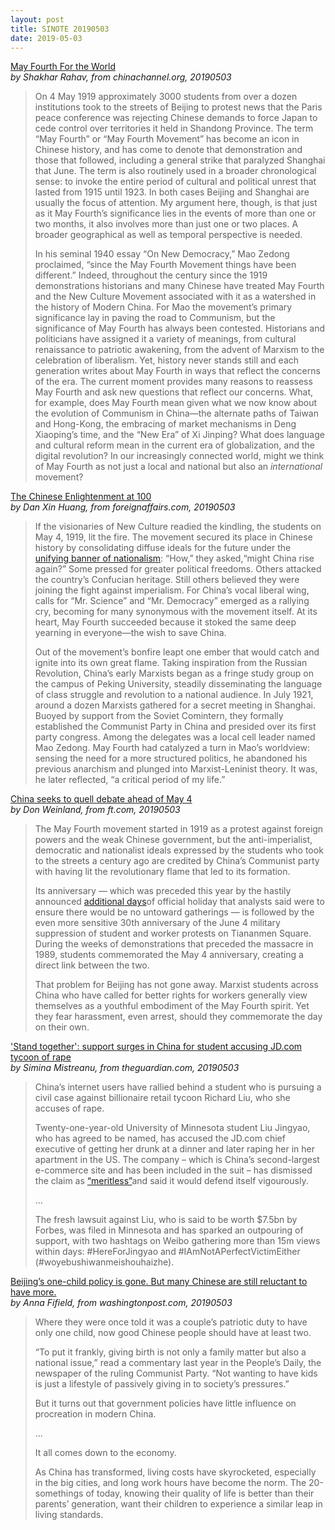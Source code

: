 ```yaml
---
layout: post
title: SINOTE 20190503
date: 2019-05-03
---
```


[May Fourth For the World](https://chinachannel.org/2019/05/03/global-may-4/) <br> *by Shakhar Rahav, from chinachannel.org, 20190503*

> On 4 May 1919 approximately 3000 students from over a dozen institutions took to the streets of Beijing to protest news that the Paris peace conference was rejecting Chinese demands to force Japan to cede control over territories it held in Shandong Province. The term “May Fourth” or “May Fourth Movement” has become an icon in Chinese history, and has come to denote that demonstration and those that followed, including a general strike that paralyzed Shanghai that June. The term is also routinely used in a broader chronological sense: to invoke the entire period of cultural and political unrest that lasted from 1915 until 1923. In both cases Beijing and Shanghai are usually the focus of attention.  My argument here, though, is that just as it May Fourth’s significance lies in the events of more than one or two months, it also involves more than just one or two places. A broader geographical as well as temporal perspective is needed. 
>
> In his seminal 1940 essay “On New Democracy,” Mao Zedong proclaimed, “since the May Fourth Movement things have been different.” Indeed, throughout the century since the 1919 demonstrations historians and many Chinese have treated May Fourth and the New Culture Movement associated with it as a watershed in the history of Modern China. For Mao the movement’s primary significance lay in paving the road to Communism, but the significance of May Fourth has always been contested. Historians and politicians have assigned it a variety of meanings, from cultural renaissance to patriotic awakening, from the advent of Marxism to the celebration of liberalism. Yet, history never stands still and each generation writes about May Fourth in ways that reflect the concerns of the era. The current moment provides many reasons to reassess May Fourth and ask new questions that reflect our concerns. What, for example, does May Fourth mean given what we now know about the evolution of Communism in China—the alternate paths of Taiwan and Hong-Kong, the embracing of market mechanisms in Deng Xiaoping’s time, and the “New Era” of Xi Jinping? What does language and cultural reform mean in the current era of globalization, and the digital revolution?  In our increasingly connected world, might we think of May Fourth as not just a local and national but also an *international* movement?

[The Chinese Enlightenment at 100](https://www.foreignaffairs.com/articles/china/2019-05-03/chinese-enlightenment-100) <br> *by Dan Xin Huang, from foreignaffairs.com, 20190503*

> If the visionaries of New Culture readied the kindling, the students on May 4, 1919, lit the fire. The movement secured its place in Chinese history by consolidating diffuse ideals for the future under the [unifying banner of nationalism](https://www.foreignaffairs.com/articles/world/2019-02-12/why-nationalism-works): “How,” they asked,“might China rise again?” Some pressed for greater political freedoms. Others attacked the country’s Confucian heritage. Still others believed they were joining the fight against imperialism. For China’s vocal liberal wing, calls for “Mr. Science” and “Mr. Democracy” emerged as a rallying cry, becoming for many synonymous with the movement itself. At its heart, May Fourth succeeded because it stoked the same deep yearning in everyone—the wish to save China.
>
> Out of the movement’s bonfire leapt one ember that would catch and ignite into its own great flame. Taking inspiration from the Russian Revolution, China’s early Marxists began as a fringe study group on the campus of Peking University, steadily disseminating the language of class struggle and revolution to a national audience. In July 1921, around a dozen Marxists gathered for a secret meeting in Shanghai. Buoyed by support from the Soviet Comintern, they formally established the Communist Party in China and presided over its first party congress. Among the delegates was a local cell leader named Mao Zedong. May Fourth had catalyzed a turn in Mao’s worldview: sensing the need for a more structured politics, he abandoned his previous anarchism and plunged into Marxist­-Leninist theory. It was, he later reflected, “a critical period of my life.”

[China seeks to quell debate ahead of May 4](https://www.ft.com/content/be27446c-6c80-11e9-a9a5-351eeaef6d84) <br> *by Don Weinland, from ft.com, 20190503*

> The May Fourth movement started in 1919 as a protest against foreign powers and the weak Chinese government, but the anti-imperialist, democratic and nationalist ideals expressed by the students who took to the streets a century ago are credited by China’s Communist party with having lit the revolutionary flame that led to its formation.
>
> Its anniversary — which was preceded this year by the hastily announced [additional days](https://www.ft.com/content/3c84554e-5b2d-11e9-9dde-7aedca0a081a)of official holiday that analysts said were to ensure there would be no untoward gatherings — is followed by the even more sensitive 30th anniversary of the June 4 military suppression of student and worker protests on Tiananmen Square. During the weeks of demonstrations that preceded the massacre in 1989, students commemorated the May 4 anniversary, creating a direct link between the two.
>
> That problem for Beijing has not gone away. Marxist students across China who have called for better rights for workers generally view themselves as a youthful embodiment of the May Fourth spirit. Yet they fear harassment, even arrest, should they commemorate the day on their own.

['Stand together': support surges in China for student accusing JD.com tycoon of rape](https://www.theguardian.com/us-news/2019/may/03/china-richard-liu-rape-civil-lawsuit-support-surges-for-student) <br> *by Simina Mistreanu, from theguardian.com, 20190503*

> China’s internet users have rallied behind a student who is pursuing a civil case against billionaire retail tycoon Richard Liu, who she accuses of rape.
>
> Twenty-one-year-old University of Minnesota student Liu Jingyao, who has agreed to be named, has accused the JD.com chief executive of getting her drunk at a dinner and later raping her in her apartment in the US. The company – which is China’s second-largest e-commerce site and has been included in the suit – has dismissed the claim as [“meritless”](https://www.scmp.com/tech/e-commerce/article/3006515/jdcom-describes-lawsuit-meritless-after-minnesota-student-accuses)and said it would defend itself vigourously. 
>
> ...
>
> The fresh lawsuit against Liu, who is said to be worth $7.5bn by Forbes, was filed in Minnesota and has sparked an outpouring of support, with two hashtags on Weibo gathering more than 15m views within days: #HereForJingyao and #IAmNotAPerfectVictimEither (#woyebushiwanmeishouhaizhe).

[Beijing’s one-child policy is gone. But many Chinese are still reluctant to have more.](https://www.washingtonpost.com/world/asia_pacific/beijings-one-child-policy-is-gone-but-many-chinese-are-still-reluctant-to-have-more/2019/05/02/c722e568-604f-11e9-bf24-db4b9fb62aa2_story.html) <br> *by Anna Fifield, from washingtonpost.com, 20190503*

> Where they were once told it was a couple’s patriotic duty to have only one child, now good Chinese people should have at least two.
>
> “To put it frankly, giving birth is not only a family matter but also a national issue,” read a commentary last year in the People’s Daily, the newspaper of the ruling Communist Party. “Not wanting to have kids is just a lifestyle of passively giving in to society’s pressures.” 
>
> But it turns out that government policies have little influence on procreation in modern China. 
>
> ...
>
> It all comes down to the economy.
>
> As China has transformed, living costs have skyrocketed, especially in the big cities, and long work hours have become the norm. The 20-somethings of today, knowing their quality of life is better than their parents’ generation, want their children to experience a similar leap in living standards.